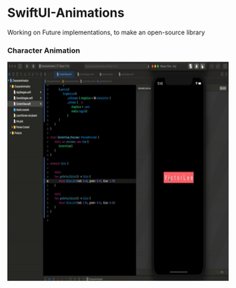 # SwiftUI-Animations
 Working on Future implementations, to make an open-source library 
 
 ### Character Animation 
 <img
 src="https://github.com/imvityalee/SwiftUI-Animations/blob/main/CharacterAnimation/animation1.gif"
 width="800" height="500"/>
 
 
